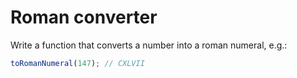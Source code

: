 # Roman converter

Write a function that converts a number into a roman numeral, e.g.:

```typescript
toRomanNumeral(147); // CXLVII
```
